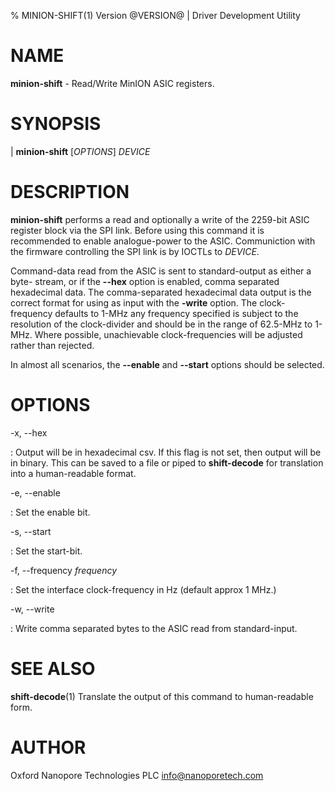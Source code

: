 % MINION-SHIFT(1) Version @VERSION@ | Driver Development Utility

NAME
====

**minion-shift** - Read/Write MinION ASIC registers.

SYNOPSIS
========

| **minion-shift** \[_OPTIONS_\] _DEVICE_

DESCRIPTION
===========

**minion-shift** performs a read and optionally a write of the 2259-bit ASIC
register block via the SPI link. Before using this command it is recommended to
enable analogue-power to the ASIC. Communiction with the firmware controlling
the SPI link is by IOCTLs to _DEVICE_.

Command-data read from the ASIC is sent to standard-output as either a byte-
stream, or if the **\-\-hex** option is enabled, comma separated hexadecimal
data. The comma-separated hexadecimal data output is the correct format for
using as input with the **-write** option. The clock-frequency defaults to
1-MHz any frequency specified is subject to the resolution of the clock-divider
and should be in the range of 62.5-MHz to 1-MHz. Where possible, unachievable
clock-frequencies will be adjusted rather than rejected.

In almost all scenarios, the **\-\-enable** and **\-\-start** options should be
selected.

OPTIONS
=======

-x, \-\-hex

:   Output will be in hexadecimal csv. If this flag is not set, then output
will be in binary. This can be saved to a file or piped to **shift-decode**
for translation into a human-readable format.

-e, \-\-enable

:   Set the enable bit.

-s, \-\-start

:   Set the start-bit.

-f, \-\-frequency _frequency_

:   Set the interface clock-frequency in Hz (default approx 1 MHz.)

-w, \-\-write

:   Write comma separated bytes to the ASIC read from standard-input.


SEE ALSO
========

**shift-decode**(1) Translate the output of this command to human-readable form.

AUTHOR
======

Oxford Nanopore Technologies PLC <info@nanoporetech.com>
